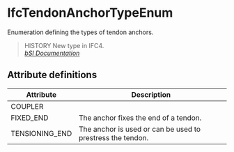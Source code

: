 IfcTendonAnchorTypeEnum
=======================
Enumeration defining the types of tendon anchors.  
  
> HISTORY  New type in IFC4.  
[ _bSI
Documentation_](https://standards.buildingsmart.org/IFC/DEV/IFC4_2/FINAL/HTML/schema/ifcstructuralelementsdomain/lexical/ifctendonanchortypeenum.htm)


Attribute definitions
---------------------
| Attribute      | Description                                                |
|----------------|------------------------------------------------------------|
| COUPLER        |                                                            |
| FIXED_END      | The anchor fixes the end of a tendon.                      |
| TENSIONING_END | The anchor is used or can be used to prestress the tendon. |

